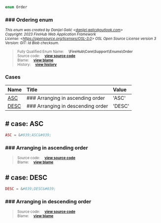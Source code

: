 ```php
enum Order
```













### ### Ordering enum



<sub>_This enum was created by Danijel Galić &lt;danijel.galic@outlook.com&gt;_</sub><br/><sub>_Copyright: 2023 FireHub Web Application Framework_</sub><br/><sub>_License: &lt;https://opensource.org/licenses/OSL-3.0&gt; OSL Open Source License version 3_</sub><br/><sub>_Version: GIT: $Id$ Blob checksum._</sub>

><sub>Fully Qualified Enum Name:  **\FireHub\Core\Support\Enums\Order**</sub><br/>
    <sub>Source code:  **[view source code](https://github.com/The-FireHub-Project/Core/blob/develop-pre-alpha-m1/src/support/enums/firehub.Order.php#L21)**</sub><br/>
        <sub>Blame:  **[view blame](https://github.com/The-FireHub-Project/Core/blame/develop-pre-alpha-m1/src/support/enums/firehub.Order.php)**</sub><br/>
        <sub>History:  **[view history](https://github.com/The-FireHub-Project/Core/commits/develop-pre-alpha-m1/src/support/enums/firehub.Order.php)**</sub>


### Cases
| Name | Title | Value |
|:-----|:------|:------|
|<a href="#asc">ASC</a>|### Arranging in ascending order|&#039;ASC&#039;|
|<a href="#desc">DESC</a>|### Arranging in descending order|&#039;DESC&#039;|

<h2><a name="asc"># case: ASC</a></h2>

```php
ASC = &#039;ASC&#039;
```







### ### Arranging in ascending order



><sub>Source code:  **[view source code](https://github.com/The-FireHub-Project/Core/blob/develop-pre-alpha-m1/src/support/enums/firehub.Order.php#L27)**</sub><br/>
        <sub>Blame:  **[view blame](https://github.com/The-FireHub-Project/Core/blame/develop-pre-alpha-m1/src/support/enums/firehub.Order.php#L27)**</sub>
<h2><a name="desc"># case: DESC</a></h2>

```php
DESC = &#039;DESC&#039;
```







### ### Arranging in descending order



><sub>Source code:  **[view source code](https://github.com/The-FireHub-Project/Core/blob/develop-pre-alpha-m1/src/support/enums/firehub.Order.php#L33)**</sub><br/>
        <sub>Blame:  **[view blame](https://github.com/The-FireHub-Project/Core/blame/develop-pre-alpha-m1/src/support/enums/firehub.Order.php#L33)**</sub>